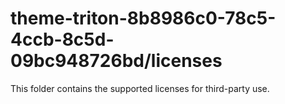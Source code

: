 # theme-triton-8b8986c0-78c5-4ccb-8c5d-09bc948726bd/licenses

This folder contains the supported licenses for third-party use.
